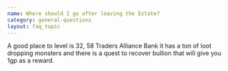 ```yaml
---
name: Where should I go after leaving the Estate?
category: general-questions
layout: faq_topic
---
```

A good place to level is 32, 58 Traders Alliance Bank it has a ton of loot dropping monsters and there is a quest to recover bullion that will give you 1gp as a reward.